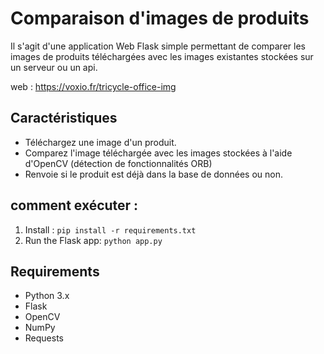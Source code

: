 # Comparaison d'images de produits

Il s'agit d'une application Web Flask simple permettant de comparer les images de produits téléchargées avec les images existantes stockées sur un serveur ou un api.

web : https://voxio.fr/tricycle-office-img

## Caractéristiques
- Téléchargez une image d'un produit.
- Comparez l'image téléchargée avec les images stockées à l'aide d'OpenCV (détection de fonctionnalités ORB)
- Renvoie si le produit est déjà dans la base de données ou non.

## comment exécuter :
1. Install : `pip install -r requirements.txt`
2. Run the Flask app: `python app.py`

## Requirements
- Python 3.x
- Flask
- OpenCV
- NumPy
- Requests
